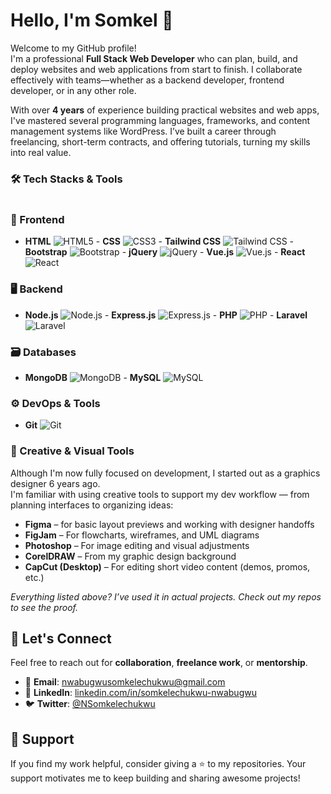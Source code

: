 # Hello, I'm Somkel 👋

Welcome to my GitHub profile!  
I'm a professional **Full Stack Web Developer** who can plan, build, and deploy websites and web applications from start to finish. I collaborate effectively with teams—whether as a backend developer, frontend developer, or in any other role.

With over **4 years** of experience building practical websites and web apps, I've mastered several programming languages, frameworks, and content management systems like WordPress. I’ve built a career through freelancing, short-term contracts, and offering tutorials, turning my skills into real value.

</hr>

### 🛠️  Tech Stacks & Tools
#
### 🧩 Frontend
- **HTML** ![HTML5](https://img.shields.io/badge/HTML5-%23E34F26.svg?style=flat&logo=html5&logoColor=white)  - **CSS** ![CSS3](https://img.shields.io/badge/CSS3-%231572B6.svg?style=flat&logo=css3&logoColor=white)  - **Tailwind CSS** ![Tailwind CSS](https://img.shields.io/badge/Tailwind_CSS-%2338B2AC.svg?style=flat&logo=tailwind-css&logoColor=white)  - **Bootstrap** ![Bootstrap](https://img.shields.io/badge/Bootstrap-%23563D7C.svg?style=flat&logo=bootstrap&logoColor=white)  - **jQuery** ![jQuery](https://img.shields.io/badge/jQuery-%230769AD.svg?style=flat&logo=jquery&logoColor=white)  - **Vue.js** ![Vue.js](https://img.shields.io/badge/Vue.js-%234FC08D.svg?style=flat&logo=vue.js&logoColor=white)  - **React** ![React](https://img.shields.io/badge/React-%2320232a.svg?style=flat&logo=react&logoColor=%2361DAFB)  
<!-- - **Next.js** ![Next.js](https://img.shields.io/badge/Next.js-%23000000.svg?style=flat&logo=next.js&logoColor=white)   -->
<!-- - **TypeScript** ![TypeScript](https://img.shields.io/badge/TypeScript-%23007ACC.svg?style=flat&logo=typescript&logoColor=white)   -->

### 🖥️ Backend
- **Node.js** ![Node.js](https://img.shields.io/badge/Node.js-%2343853D.svg?style=flat&logo=node.js&logoColor=white)  - **Express.js** ![Express.js](https://img.shields.io/badge/Express.js-%23404d59.svg?style=flat&logo=express&logoColor=white)  - **PHP** ![PHP](https://img.shields.io/badge/PHP-%23777BB4.svg?style=flat&logo=php&logoColor=white)  - **Laravel** ![Laravel](https://img.shields.io/badge/Laravel-%23FF2D20.svg?style=flat&logo=laravel&logoColor=white)  
<!-- - **Next.js** ![Next.js](https://img.shields.io/badge/Next.js-%23000000.svg?style=flat&logo=next.js&logoColor=white)  -->

### 🗃️ Databases
- **MongoDB** ![MongoDB](https://img.shields.io/badge/MongoDB-%2347A248.svg?style=flat&logo=mongodb&logoColor=white)  - **MySQL** ![MySQL](https://img.shields.io/badge/MySQL-%2300f.svg?style=flat&logo=mysql&logoColor=white)  
<!-- - **PostgreSQL** ![PostgreSQL](https://img.shields.io/badge/PostgreSQL-%23336791.svg?style=flat&logo=postgresql&logoColor=white)   -->
<!-- - **Redis** ![Redis](https://img.shields.io/badge/Redis-%23DC382D.svg?style=flat&logo=redis&logoColor=white)   -->

### ⚙️ DevOps & Tools
<!-- - **Docker** ![Docker](https://img.shields.io/badge/Docker-%230db7ed.svg?style=flat&logo=docker&logoColor=white)   -->
<!-- - **Bash** ![Bash](https://img.shields.io/badge/Bash-%234EAA25.svg?style=flat&logo=gnu-bash&logoColor=white)   -->
- **Git** ![Git](https://img.shields.io/badge/Git-%23F05033.svg?style=flat&logo=git&logoColor=white)  
<!-- - **AWS** ![AWS](https://img.shields.io/badge/AWS-%23FF9900.svg?style=flat&logo=amazon-aws&logoColor=white)    -->


### 🎯 Creative & Visual Tools

Although I'm now fully focused on development, I started out as a graphics designer 6 years ago.  
I'm familiar with using creative tools to support my dev workflow — from planning interfaces to organizing ideas:

- **Figma** – for basic layout previews and working with designer handoffs  
- **FigJam** – For flowcharts, wireframes, and UML diagrams  
- **Photoshop** – For image editing and visual adjustments  
- **CorelDRAW** – From my graphic design background  
- **CapCut (Desktop)** – For editing short video content (demos, promos, etc.)
   
_Everything listed above? I’ve used it in actual projects.  Check out my repos to see the proof._
  
    
## 🤝 Let's Connect

Feel free to reach out for **collaboration**, **freelance work**, or **mentorship**.

- 📧 **Email**: [nwabugwusomkelechukwu@gmail.com](mailto:nwabugwusomkelechukwu@gmail.com)  
- 💼 **LinkedIn**: [linkedin.com/in/somkelechukwu-nwabugwu](https://www.linkedin.com/in/somkelechukwu-nwabugwu-080607272/)  
- 🐦 **Twitter**: [@NSomkelechukwu
](https://x.com/NSomkelechukwu)  


## 🙌 Support

If you find my work helpful, consider giving a ⭐ to my repositories. Your support motivates me to keep building and sharing awesome projects!

